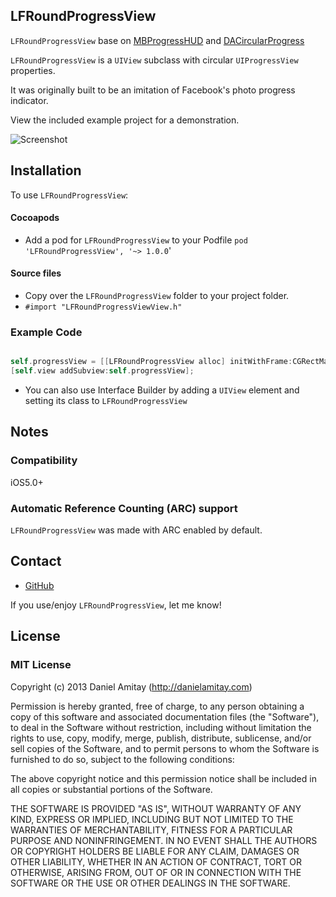 ## LFRoundProgressView

`LFRoundProgressView` base on [MBProgressHUD](https://github.com/jdg/MBProgressHUD) and [DACircularProgress](https://github.com/danielamitay/DACircularProgress)

`LFRoundProgressView` is a `UIView` subclass with circular `UIProgressView` properties.

It was originally built to be an imitation of Facebook's photo progress indicator.

View the included example project for a demonstration.

![Screenshot](https://github.com/shiqiang124/LFRoundProgressView/raw/master/screenshot.png)

## Installation

To use `LFRoundProgressView`:


#### Cocoapods
- Add a pod for  `LFRoundProgressView` to your Podfile `pod 'LFRoundProgressView', '~> 1.0.0`'

#### Source files
- Copy over the `LFRoundProgressView` folder to your project folder.
- `#import "LFRoundProgressViewView.h"`

### Example Code

```objective-c

self.progressView = [[LFRoundProgressView alloc] initWithFrame:CGRectMake(140.0f, 30.0f, 40.0f, 40.0f)];
[self.view addSubview:self.progressView];
```

- You can also use Interface Builder by adding a `UIView` element and setting its class to `LFRoundProgressView`

## Notes

### Compatibility

iOS5.0+

### Automatic Reference Counting (ARC) support

`LFRoundProgressView` was made with ARC enabled by default.

## Contact


- [GitHub](http://github.com/shiqiang124)

If you use/enjoy `LFRoundProgressView`, let me know!


## License

### MIT License

Copyright (c) 2013 Daniel Amitay (http://danielamitay.com)

Permission is hereby granted, free of charge, to any person obtaining a copy
of this software and associated documentation files (the "Software"), to deal
in the Software without restriction, including without limitation the rights
to use, copy, modify, merge, publish, distribute, sublicense, and/or sell
copies of the Software, and to permit persons to whom the Software is
furnished to do so, subject to the following conditions:

The above copyright notice and this permission notice shall be included in
all copies or substantial portions of the Software.

THE SOFTWARE IS PROVIDED "AS IS", WITHOUT WARRANTY OF ANY KIND, EXPRESS OR
IMPLIED, INCLUDING BUT NOT LIMITED TO THE WARRANTIES OF MERCHANTABILITY,
FITNESS FOR A PARTICULAR PURPOSE AND NONINFRINGEMENT. IN NO EVENT SHALL THE
AUTHORS OR COPYRIGHT HOLDERS BE LIABLE FOR ANY CLAIM, DAMAGES OR OTHER
LIABILITY, WHETHER IN AN ACTION OF CONTRACT, TORT OR OTHERWISE, ARISING FROM,
OUT OF OR IN CONNECTION WITH THE SOFTWARE OR THE USE OR OTHER DEALINGS IN
THE SOFTWARE.
